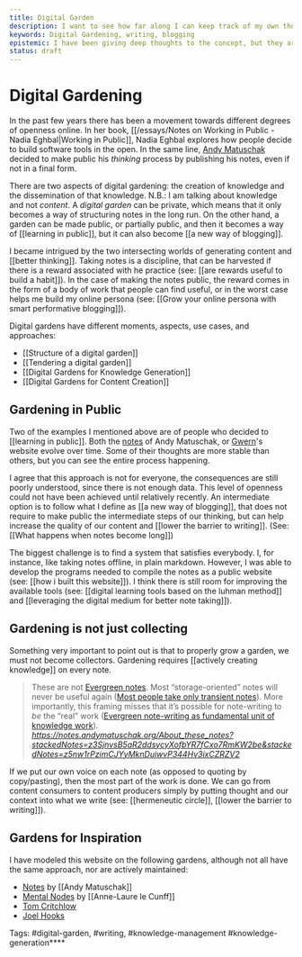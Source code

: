 ```yaml
---
title: Digital Garden
description: I want to see how far along I can keep track of my own thoughts and their connections
keywords: Digital Gardening, writing, blogging
epistemic: I have been giving deep thoughts to the concept, but they are still initial considerations
status: draft
---
```

# Digital Gardening
In the past few years there has been a movement towards different degrees of openness online. In her book, [[/essays/Notes on Working in Public - Nadia Eghbal|Working in Public]], Nadia Eghbal explores how people decide to build software tools in the open. In the same line, [Andy Matuschak](https://notes.andymatuschak.org/About_these_notes) decided to make public his *thinking* process by publishing his notes, even if not in a final form. 

There are two aspects of digital gardening: the creation of knowledge and the dissemination of that knowledge. N.B.: I am talking about knowledge and not *content*. A *digital garden* can be private, which means that it only becomes a way of structuring notes in the long run. On the other hand, a garden can be made public, or partially public, and then it becomes a way of [[learning in public]], but it can also become [[a new way of blogging]].

I became intrigued by the two intersecting worlds of generating content and [[better thinking]]. Taking notes is a discipline, that can be harvested if there is a reward associated with he practice (see: [[are rewards useful to build a habit]]). In the case of making the notes public, the reward comes in the form of a body of work that people can find useful, or in the worst case helps me build my online persona (see: [[Grow your online persona with smart performative blogging]]). 

Digital gardens have different moments, aspects, use cases, and approaches:

- [[Structure of a digital garden]]
- [[Tendering a digital garden]]
- [[Digital Gardens for Knowledge Generation]]
- [[Digital Gardens for Content Creation]]


## Gardening in Public
Two of the examples I mentioned above are of people who decided to [[learning in public]]. Both the [notes](https://notes.andymatuschak.org/About_these_notes) of Andy Matuschak, or [Gwern](https://www.gwern.net)'s website evolve over time. Some of their thoughts are more stable than others, but you can see the entire process happening. 

I agree that this approach is not for everyone, the consequences are still poorly understood, since there is not enough data. This level of openness could not have been achieved until relatively recently. An intermediate option is to follow what I define as [[a new way of blogging]], that does not require to make public the intermediate steps of our thinking, but can help increase the quality of our content and [[lower the barrier to writing]]. (See: [[What happens when notes become long]])

The biggest challenge is to find a system that satisfies everybody. I, for instance, like taking notes offline, in plain markdown. However, I was able to develop the programs needed to compile the notes as a public website (see: [[how i built this website]]). I think there is still room for improving the available tools (see: [[digital learning tools based on the luhman method]] and [[leveraging the digital medium for better note taking]]). 

## Gardening is not just collecting
Something very important to point out is that to properly grow a garden, we must not become collectors. Gardening requires [[actively creating knowledge]] on every note. 

<blockquote class="quoteback" darkmode="" data-title="About%20these%20notes%20%7C%20Evergreen%20note-writing%20as%20fundamental%20unit%20of%20knowledge%20work%20%7C%20Most%20people%20use%20notes%20as%20a%20bucket%20for%20storage%20or%20scratch%20thoughts" data-author="" cite="https://notes.andymatuschak.org/About_these_notes?stackedNotes=z3SjnvsB5aR2ddsycyXofbYR7fCxo7RmKW2be&stackedNotes=z5nw1rPzimCJYyMknDujwvP344Hv3ixCZRZV2">
These are not <a href="https://notes.andymatuschak.org/z4SDCZQeRo4xFEQ8H4qrSqd68ucpgE6LU155C" class="jsx-1555031696 " target="_blank" rel="noopener">Evergreen notes</a>. Most “storage-oriented” notes will never be useful again (<a href="https://notes.andymatuschak.org/z2ZAGQBHuJ2u9WrtAQHAEHcCZTtqpsGkAsrD1" class="jsx-1555031696 " target="_blank" rel="noopener">Most people take only transient notes</a>). More importantly, this framing misses that it’s possible for  note-writing to <em>be</em> the “real” work (<a href="https://notes.andymatuschak.org/z3SjnvsB5aR2ddsycyXofbYR7fCxo7RmKW2be" class="jsx-1555031696 Active" target="_blank" rel="noopener">Evergreen note-writing as fundamental unit of knowledge work</a>). 
<footer><cite> <a href="https://notes.andymatuschak.org/About_these_notes?stackedNotes=z3SjnvsB5aR2ddsycyXofbYR7fCxo7RmKW2be&stackedNotes=z5nw1rPzimCJYyMknDujwvP344Hv3ixCZRZV2">https://notes.andymatuschak.org/About_these_notes?stackedNotes=z3SjnvsB5aR2ddsycyXofbYR7fCxo7RmKW2be&stackedNotes=z5nw1rPzimCJYyMknDujwvP344Hv3ixCZRZV2</a></cite></footer>
</blockquote><script note="" src="https://cdn.jsdelivr.net/gh/Blogger-Peer-Review/quotebacks@1/quoteback.js"></script>

If we put our own voice on each note (as opposed to quoting by copy/pasting), then the most part of the work is done. We can go from content consumers to content producers simply by putting thought and our context into what we write (see: [[hermeneutic circle]], [[lower the barrier to writing]]). 

## Gardens for Inspiration
I have modeled this website on the following gardens, although not all have the same approach, nor are actively maintained:

- [Notes](https://notes.andymatuschak.org/About_these_notes) by [[Andy Matuschak]]
- [Mental Nodes](https://www.mentalnodes.com/) by [[Anne-Laure le Cunff]]
- [Tom Critchlow](https://tomcritchlow.com/)
- [Joel Hooks](https://joelhooks.com/)

Tags: #digital-garden, #writing, #knowledge-management #knowledge-generation****